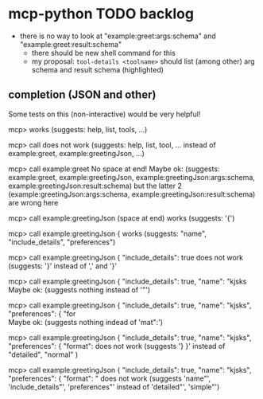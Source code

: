 # mcp-python TODO backlog

* there is no way to look at "example:greet:args:schema" and "example:greet:result:schema"
  + there should be new shell command for this
  + my proposal: `tool-details <toolname>` should list (among other) arg schema and result schema (highlighted)

## completion (JSON and other)

Some tests on this (non-interactive) would be very helpful!

mcp> 
works (suggests: help, list, tools, ...)

mcp> call 
does not work (suggests: help, list, tool, ... instead of example:greet, example:greetingJson, ...)

mcp> call example:greet
No space at end!
Maybe ok: (suggests: example:greet, example:greetingJson, example:greetingJson:args:schema, example:greetingJson:result:schema)
but the latter 2 (example:greetingJson:args:schema, example:greetingJson:result:schema) are wrong here

mcp> call example:greetingJson (space at end)
works (suggests: '{')

mcp> call example:greetingJson { 
works (suggests: "name", "include_details", "preferences")

mcp> call example:greetingJson { "include_details": true
does not work (suggests: '}' instead of ',' and '}'

mcp> call example:greetingJson { "include_details": true,  "name": "kjsks
Maybe ok: (suggests nothing instead of '"') 

mcp> call example:greetingJson { "include_details": true,  "name": "kjsks", "preferences": { "for  
Maybe ok: (suggests nothing indead of 'mat":')

mcp> call example:greetingJson { "include_details": true,  "name": "kjsks", "preferences": { "format":
does not work (suggests '} }' instead of "detailed", "normal" )

mcp> call example:greetingJson { "include_details": true,  "name": "kjsks", "preferences": { "format": "
does not work (suggests 'name"', 'include_details"', 'preferences"' instead of 'detailed"', 'simple"')
